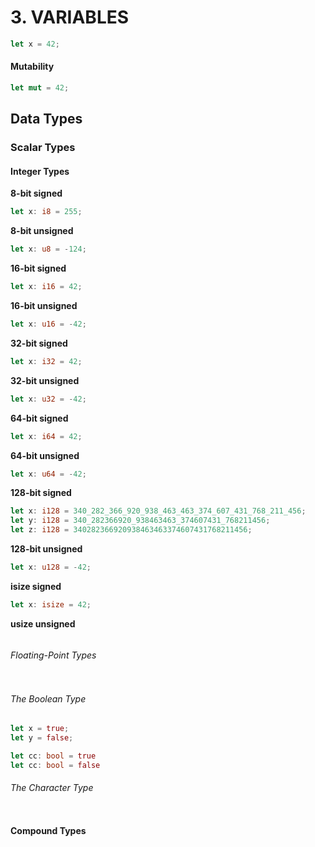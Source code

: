# 3. VARIABLES
```rust
let x = 42;
```
#### Mutability
```rust
let mut = 42;
```
## Data Types
### Scalar Types
#### Integer Types
**8-bit signed**
```rust
let x: i8 = 255;
```
**8-bit unsigned**
```rust
let x: u8 = -124;
```
**16-bit signed**
```rust
let x: i16 = 42;
```
**16-bit unsigned**
```rust
let x: u16 = -42;
```
**32-bit signed**
```rust
let x: i32 = 42;
```
**32-bit unsigned**
```rust
let x: u32 = -42;
```
**64-bit signed**
```rust
let x: i64 = 42;
```
**64-bit unsigned**
```rust
let x: u64 = -42;
```
**128-bit signed**
```rust
let x: i128 = 340_282_366_920_938_463_463_374_607_431_768_211_456;
let y: i128 = 340_282366920_938463463_374607431_768211456;
let z: i128 = 340282366920938463463374607431768211456;
```
**128-bit unsigned**
```rust
let x: u128 = -42;
```
**isize signed**
```rust
let x: isize = 42;
```
**usize unsigned**
```rust
```
###### Floating-Point Types
```rust
```
###### The Boolean Type
```rust
let x = true;
let y = false;

let cc: bool = true
let cc: bool = false

```
###### The Character Type
```rust
```
#### Compound Types
######
